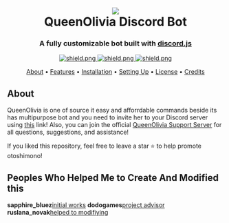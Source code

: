 <h1 align="center">
  <br>
  <a href="https://github.com/sapcraft-org/QueenOlivia"><img src="./data/images/otoshimono.png"></a>
  <br>
  QueenOlivia Discord Bot
  <br>
</h1>

<h3 align=center>A fully customizable bot built with <a href=https://github.com/discordjs/discord.js>discord.js</a></h3>


<div align=center>

  <a href="https://discord.gg/WcWT98sWvX">
    <img src="https://discordapp.com/api/guilds/709992782252474429/widget.png?style=shield" alt="shield.png">
  </a>

  <a href="https://github.com/discordjs">
    <img src="https://img.shields.io/badge/discord.js-v12.3.1-blue.svg?logo=npm" alt="shield.png">
  </a>

  <a href="https://github.com/sapcraft-org/QueenOlivia/develop/LICENSE">
    <img src="https://img.shields.io/badge/license-GNU%20GPL%20v3-green" alt="shield.png">
  </a>

</div>

<p align="center">
  <a href="#about">About</a>
  •
  <a href="#features">Features</a>
  •
  <a href="#installation">Installation</a>
  •
  <a href="#setting-up">Setting Up</a>
  •
  <a href="#license">License</a>
  •
  <a href="#credits">Credits</a>
</p>

## About

QueenOlivia is one of source it easy and afforrdable commands beside its has multipurpose bot and you need to invite her to your Discord server using [this](https://discord.com/api/oauth2/authorize?client_id=832937425515970582&permissions=3489660897&scope=bot) link! Also, you can join the official [QueenOlivia Support Server](https://discord.gg/WcWT98sWvX) for all questions, suggestions, and assistance!

If you liked this repository, feel free to leave a star ⭐ to help promote otoshimono!

## Peoples Who Helped Me to Create And Modified this
**sapphire_bluez**[initial works](https://github.com/sapcraft-org)
**dodogames**[project advisor](https://github.com/dodogames7)
**ruslana_novak**[helped to modifiying](discord:Ruslana_Novak#9106)
